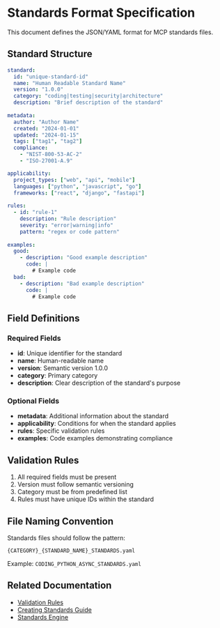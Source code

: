 # Standards Format Specification

This document defines the JSON/YAML format for MCP standards files.

## Standard Structure

```yaml
standard:
  id: "unique-standard-id"
  name: "Human Readable Standard Name"
  version: "1.0.0"
  category: "coding|testing|security|architecture"
  description: "Brief description of the standard"
  
metadata:
  author: "Author Name"
  created: "2024-01-01"
  updated: "2024-01-15"
  tags: ["tag1", "tag2"]
  compliance:
    - "NIST-800-53-AC-2"
    - "ISO-27001-A.9"

applicability:
  project_types: ["web", "api", "mobile"]
  languages: ["python", "javascript", "go"]
  frameworks: ["react", "django", "fastapi"]
  
rules:
  - id: "rule-1"
    description: "Rule description"
    severity: "error|warning|info"
    pattern: "regex or code pattern"
    
examples:
  good:
    - description: "Good example description"
      code: |
        # Example code
  bad:
    - description: "Bad example description"
      code: |
        # Example code
```

## Field Definitions

### Required Fields

- **id**: Unique identifier for the standard
- **name**: Human-readable name
- **version**: Semantic version 1.0.0
- **category**: Primary category
- **description**: Clear description of the standard's purpose

### Optional Fields

- **metadata**: Additional information about the standard
- **applicability**: Conditions for when the standard applies
- **rules**: Specific validation rules
- **examples**: Code examples demonstrating compliance

## Validation Rules

1. All required fields must be present
2. Version must follow semantic versioning
3. Category must be from predefined list
4. Rules must have unique IDs within the standard

## File Naming Convention

Standards files should follow the pattern:
```
{CATEGORY}_{STANDARD_NAME}_STANDARDS.yaml
```

Example: `CODING_PYTHON_ASYNC_STANDARDS.yaml`

## Related Documentation

- [Validation Rules](./validation-rules.md)
- [Creating Standards Guide](../../CREATING_STANDARDS_GUIDE.md)
- [Standards Engine](../architecture/standards-engine.md)
